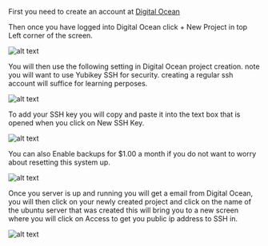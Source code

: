 First you need to create an account at [Digital Ocean](https://www.digitalocean.com/ "Digital Ocean's Homepage")   

Then once you have logged into Digital Ocean click + New Project in top Left corner of the screen.

![alt text](https://github.com/vipertooth/Notes/blob/master/digitalocean/create_project.png)   


You will then use the following setting in Digital Ocean project creation. note you will want to use Yubikey SSH for security.  creating a regular ssh account will suffice for learning perposes. 

![alt text](https://github.com/vipertooth/Notes/blob/master/digitalocean/setup_project.png)

To add your SSH key you will copy and paste it into the text box that is opened when you click on New SSH Key.

![alt text](https://github.com/vipertooth/Notes/blob/master/digitalocean/ssh_key_creation_or_input.png)

You can also Enable backups for $1.00 a month if you do not want to worry about resetting this system up.

![alt text](https://github.com/vipertooth/Notes/blob/master/digitalocean/enable_backups.png)

Once you server is up and running you will get a email from Digital Ocean, you will then click on your newly created project and click on the name of the ubuntu server that was created this will bring you to a new screen where you will click on Access to get you public ip address to SSH in.

![alt text](https://github.com/vipertooth/Notes/blob/master/digitalocean/get_ip_address.png)

